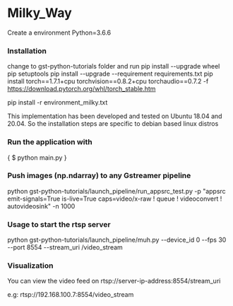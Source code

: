 # Milky_Way

Create a environment
Python=3.6.6

### Installation

change to gst-python-tutorials folder and run
pip install --upgrade wheel pip setuptools
pip install --upgrade --requirement requirements.txt
pip install torch==1.7.1+cpu torchvision==0.8.2+cpu torchaudio==0.7.2 -f https://download.pytorch.org/whl/torch_stable.htm

pip install -r environment_milky.txt

This implementation has been developed and tested on Ubuntu 18.04 and 20.04. So the installation steps are specific to debian based linux distros

### Run the application with

{ 
  $ python main.py
}

### Push images (np.ndarray) to any Gstreamer pipeline

python gst-python-tutorials/launch_pipeline/run_appsrc_test.py -p "appsrc emit-signals=True is-live=True caps=video/x-raw ! queue ! videoconvert ! autovideosink"  -n 1000


### Usage to start the rtsp server

python gst-python-tutorials/launch_pipeline/muh.py --device_id 0 --fps 30  --port 8554 --stream_uri /video_stream


### Visualization

You can view the video feed on rtsp://server-ip-address:8554/stream_uri

e.g: rtsp://192.168.100.7:8554/video_stream
